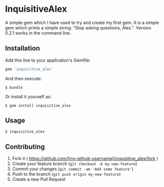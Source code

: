 # InquisitiveAlex

A simple gem which I have used to try and create my first gem. It is a simple gem which prints a simple string: "Stop asking questions, Alex.". Version 0.2.1 works in the command line.

## Installation

Add this line to your application's Gemfile:

```ruby
gem 'inquisitive_alex'
```

And then execute:

    $ bundle

Or install it yourself as:

    $ gem install inquisitive_alex

## Usage

````
$ inquisitive_alex
````

## Contributing

1. Fork it ( https://github.com/[my-github-username]/inquisitive_alex/fork )
2. Create your feature branch (`git checkout -b my-new-feature`)
3. Commit your changes (`git commit -am 'Add some feature'`)
4. Push to the branch (`git push origin my-new-feature`)
5. Create a new Pull Request
